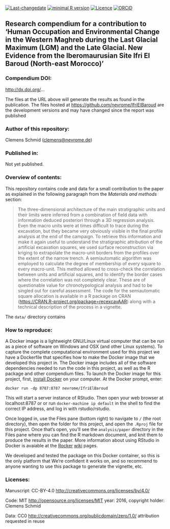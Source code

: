 <!-- README.md is generated from README.Rmd. Please edit that file -->

[![Last-changedate](https://img.shields.io/badge/last%20change-2018--12--27-brightgreen.svg)](https://github.com/nevrome/IfriElBaroud/commits/master)
[![minimal R
version](https://img.shields.io/badge/R%3E%3D-3.5.0-brightgreen.svg)](https://cran.r-project.org/)
[![Licence](https://img.shields.io/github/license/mashape/apistatus.svg)](http://choosealicense.com/licenses/mit/)
[![ORCiD](https://img.shields.io/badge/ORCiD-0000--0003--3448--5715-green.svg)](http://orcid.org/0000-0003-3448-5715)

Research compendium for a contribution to ‘Human Occupation and Environmental Change in the Western Maghreb during the Last Glacial Maximum (LGM) and the Late Glacial. New Evidence from the Iberomaurusian Site Ifri El Baroud (North-east Morocco)’
------------------------------------------------------------------------------------------------------------------------------------------------------------------------------------------------------------------------------------------------------

### Compendium DOI:

<a href="http://dx.doi.org/" class="uri">http://dx.doi.org/</a>…

The files at the URL above will generate the results as found in the
publication. The files hosted at
<a href="https://github.com/nevrome/IfriElBaroud" class="uri">https://github.com/nevrome/IfriElBaroud</a>
are the development versions and may have changed since the report was
published

### Author of this repository:

Clemens Schmid
(<a href="mailto:clemens@nevrome.de" class="email">clemens@nevrome.de</a>)

### Published in:

Not yet published.

### Overview of contents:

This repository contains code and data for a small contribution to the
paper as explained in the following paragraph from the *Materials and
methods* section:

> The three-dimensional architecture of the main stratigraphic units and
> their limits were inferred from a combination of field data with
> information deduced posteriori through a 3D regression analysis. Even
> the macro units were at times difficult to trace during the
> excavation, but they became very obviously visible in the final
> profile analysis at the end of the campaign. To retrieve this
> information and make it again useful to understand the stratigraphic
> attribution of the artificial excavation squares, we used surface
> reconstruction via kriging to extrapolate the macro-unit borders from
> the profiles over the extent of the narrow trench. A semiautomatic
> algorithm was employed to calculate the degree of membership of every
> square to every macro-unit. This method allowed to cross-check the
> correlation between units and artificial squares, and to identify the
> border cases where the correlation was not completely clear. These are
> of questionable value for chronotypological analysis and had to be
> singled out for careful assessment. The code for the semiautomatic
> square allocation is available in a R package on CRAN
> (<a href="https://CRAN.R-project.org/package=recexcavAAR" class="uri">https://CRAN.R-project.org/package=recexcavAAR</a>)
> along with a technical description of the process in a vignette.

The `data/` directory contains

### How to reproduce:

A Docker image is a lightweight GNU/Linux virtual computer that can be
run as a piece of software on Windows and OSX (and other Linux systems).
To capture the complete computational environment used for this project
we have a Dockerfile that specifies how to make the Docker image that we
developed this project in. The Docker image includes all of the software
dependencies needed to run the code in this project, as well as the R
package and other compendium files. To launch the Docker image for this
project, first, [install Docker](https://docs.docker.com/installation/)
on your computer. At the Docker prompt, enter:

    docker run -dp 8787:8787 nevrome/IfriElBaroud

This will start a server instance of RStudio. Then open your web browser
at localhost:8787 or or run `docker-machine ip default` in the shell to
find the correct IP address, and log in with rstudio/rstudio.

Once logged in, use the Files pane (bottom right) to navigate to `/`
(the root directory), then open the folder for this project, and open
the `.Rproj` file for this project. Once that’s open, you’ll see the
`analysis/paper` directory in the Files pane where you can find the R
markdown document, and knit them to produce the results in the paper.
More information about using RStudio in Docker is avaiable at the
[Rocker](https://github.com/rocker-org)
[wiki](https://github.com/rocker-org/rocker/wiki/Using-the-RStudio-image)
pages.

We developed and tested the package on this Docker container, so this is
the only platform that We’re confident it works on, and so recommend to
anyone wanting to use this package to generate the vignette, etc.

### Licenses:

Manuscript: CC-BY-4.0
<a href="http://creativecommons.org/licenses/by/4.0/" class="uri">http://creativecommons.org/licenses/by/4.0/</a>

Code: MIT
<a href="http://opensource.org/licenses/MIT" class="uri">http://opensource.org/licenses/MIT</a>
year: 2016, copyright holder: Clemens Schmid

Data: CC0
<a href="http://creativecommons.org/publicdomain/zero/1.0/" class="uri">http://creativecommons.org/publicdomain/zero/1.0/</a>
attribution requested in reuse
